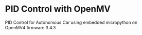 # PID Control with OpenMV
PID Control for Autonomous Car using embedded micropython on OpenMV4 firmware 3.4.3
